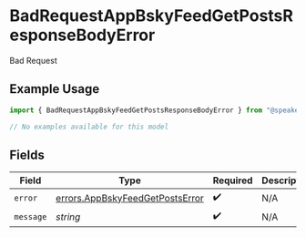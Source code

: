 # BadRequestAppBskyFeedGetPostsResponseBodyError

Bad Request

## Example Usage

```typescript
import { BadRequestAppBskyFeedGetPostsResponseBodyError } from "@speakeasy-sdks/bluesky/models/errors";

// No examples available for this model
```

## Fields

| Field                                                                              | Type                                                                               | Required                                                                           | Description                                                                        |
| ---------------------------------------------------------------------------------- | ---------------------------------------------------------------------------------- | ---------------------------------------------------------------------------------- | ---------------------------------------------------------------------------------- |
| `error`                                                                            | [errors.AppBskyFeedGetPostsError](../../models/errors/appbskyfeedgetpostserror.md) | :heavy_check_mark:                                                                 | N/A                                                                                |
| `message`                                                                          | *string*                                                                           | :heavy_check_mark:                                                                 | N/A                                                                                |